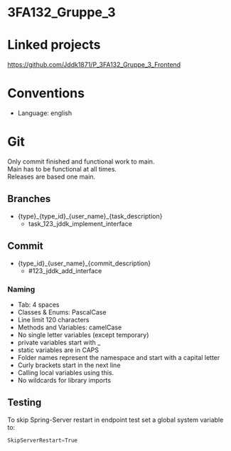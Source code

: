 # 3FA132_Gruppe_3

# Linked projects
https://github.com/Jddk1871/P_3FA132_Gruppe_3_Frontend

# Conventions

- Language: english

# Git

Only commit finished and functional work to main. <br/>
Main has to be functional at all times. <br/>
Releases are based one main.

## Branches

- {type}\_{type_id}\_{user_name}\_{task_description}
    - task_123_jddk_implement_interface

## Commit

- {type_id}\_{user_name}\_{commit_description}
    - #123_jddk_add_interface

### Naming

- Tab: 4 spaces
- Classes & Enums: PascalCase
- Line limit 120 characters
- Methods and Variables: camelCase
- No single letter variables (except temporary)
- private variables start with _
- static variables are in CAPS
- Folder names represent the namespace and start with a capital letter
- Curly brackets start in the next line
- Calling local variables using this.
- No wildcards for library imports


## Testing
To skip Spring-Server restart in endpoint test set a global system variable to:
````java
SkipServerRestart=True
````
